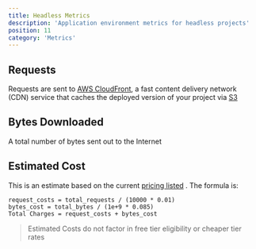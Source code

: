 ```yaml
---
title: Headless Metrics
description: 'Application environment metrics for headless projects'
position: 11
category: 'Metrics'
---
```


## Requests
Requests are sent to [AWS CloudFront](https://aws.amazon.com/cloudfront/), a fast content delivery network (CDN) service that caches the deployed version of your project via [S3](https://aws.amazon.com/s3)

## Bytes Downloaded

A total number of bytes sent out to the Internet

## Estimated Cost

This is an estimate based on the current [pricing listed](https://aws.amazon.com/cloudfront/pricing/) . The formula is:

```
request_costs = total_requests / (10000 * 0.01)
bytes_cost = total_bytes / (1e+9 * 0.085)
Total Charges = request_costs + bytes_cost
```

> Estimated Costs do not factor in free tier eligibility or cheaper tier rates





